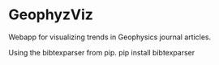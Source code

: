 # GeophyzViz
Webapp for visualizing trends in Geophysics journal articles.

Using the bibtexparser from pip.
pip install bibtexparser
